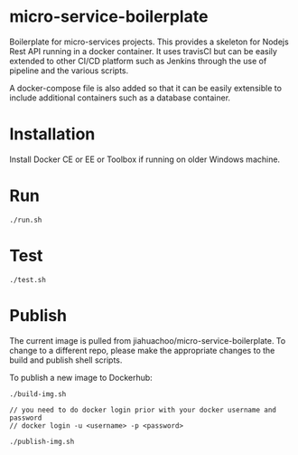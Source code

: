 # micro-service-boilerplate
Boilerplate for micro-services projects. This provides a skeleton for Nodejs Rest API running in a docker container.
It uses travisCI but can be easily extended to other CI/CD platform such as Jenkins through the use of pipeline and the various scripts.

A docker-compose file is also added so that it can be easily extensible to include additional containers such as a database container.

# Installation
Install Docker CE or EE or Toolbox if running on older Windows machine.

# Run
```
./run.sh
```

# Test
```
./test.sh
```

# Publish
The current image is pulled from jiahuachoo/micro-service-boilerplate. To change to a different repo, please make the appropriate changes to the build and publish shell scripts.

To publish a new image to Dockerhub:
```
./build-img.sh

// you need to do docker login prior with your docker username and password
// docker login -u <username> -p <password> 

./publish-img.sh 
```

